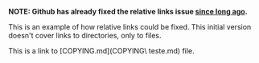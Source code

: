 __NOTE: Github has already fixed the relative links issue [since long ago](https://github.com/github/markup/issues/101).__


This is an example of how relative links could be fixed.
This initial version doesn't cover links to directories, only to files.

This is a link to [COPYING.md](COPYING\ teste.md) file.

